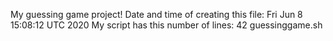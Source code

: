 My guessing game project! 
Date and time of creating this file: 
Fri Jun  8 15:08:12 UTC 2020
My script has this number of lines: 
42 guessinggame.sh
